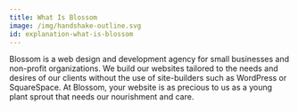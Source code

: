 ```yaml
---
title: What Is Blossom
image: /img/handshake-outline.svg
id: explanation-what-is-blossom
---
```

Blossom is a web design and development agency for small businesses and non-profit organizations. We build our websites tailored to the needs and desires of our clients without the use of site-builders such as WordPress or SquareSpace. At Blossom, your website is as precious to us as a young plant sprout that needs our nourishment and care.